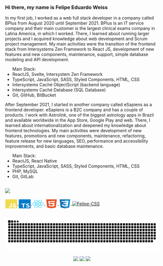 ### Hi there, my name is Felipe Eduardo Weiss

In my first job, I worked as a web full stack developer in a company called BPlus from August 2020 until September 2021. BPlus is an IT service company and their main customer is the largest clinical exams company in Latina America, in which I worked. There, I learned about running larger projects and I acquired knowledge about web development and Scrum project management.
My main activities were the transition of the frontend stack from Intersystems Zen Framework to React JS, development of new features and new components, maintenance, support, simple database modeling and API development.

<ul>
  Main Stack:
  <li>ReactJS, Svelte, Intersystem Zen Framework</li>
  <li>TypeScript, JavaScript, SASS, Styled Components, HTML, CSS</li>
  <li>Intersystems Caché ObjectScript (backend language)</li>
  <li>Intersystems Caché Database (SQL Database)</li>
  <li>Git, GitHub, BitBucket</li>
</ul>

After September 2021, I started in another company called eSapiens as a frontend developer. eSapiens is a B2C company and has a couple of products. I work with Astrolink, one of the biggest astrology apps in Brazil and available worldwide in the App Store, Google Play and web. There, I learned about internationalization and deepened my knowledge about frontend technologies.
My main activities were development of new features, promotions and new components, maintenance, refactoring, feature release for new languages, SEO, performance and accessibility improvements, and basic database maintenance.
	
<ul>
  Main Stack:
  <li>ReactJS, React Native</li>
  <li>TypeScript, JavaScript, SASS, Styled Components, HTML, CSS</li>
  <li>PHP, MySQL</li>
  <li>Git, GitLab</li>
</ul>


##

<div>
  <a href="https://github.com/FelipeWeiss">
      <!--<img height="180em" src="https://github-readme-stats.vercel.app/api?username=FelipeEWeiss&show_icons=true&theme=dracula&include_all_commits=true&count_private=true"/>-->
    <img height="180em" src="https://github-readme-stats.vercel.app/api/top-langs/?username=FelipeWeiss&layout=compact&langs_count=7&theme=dracula"/>
</div>

<div style="display: inline_block"><br>
  <img align="center" alt="Felipe-Js" height="30" width="40" src="https://raw.githubusercontent.com/devicons/devicon/master/icons/javascript/javascript-plain.svg">
  <img align="center" alt="Felipe-Ts" height="30" width="40" src="https://raw.githubusercontent.com/devicons/devicon/master/icons/typescript/typescript-plain.svg">
  <img align="center" alt="Felipe-React" height="30" width="40" src="https://raw.githubusercontent.com/devicons/devicon/master/icons/react/react-original.svg">
  <img align="center" alt="Felipe-HTML" height="30" width="40" src="https://raw.githubusercontent.com/devicons/devicon/master/icons/html5/html5-original.svg">
  <img align="center" alt="Felipe-CSS" height="30" width="40" src="https://raw.githubusercontent.com/devicons/devicon/master/icons/css3/css3-original.svg">
  <img align="center" alt="Felipe-CSS" height="30" width="110" src="https://camo.githubusercontent.com/96aa67b081cfcb615402ca9bb751eef7e1123023490eb3594f489bf81580246c/68747470733a2f2f70742e636f6d6d756e6974792e696e74657273797374656d732e636f6d2f73697465732f64656661756c742f66696c65732f696e6c696e652f696d616765732f63616368655f6c6f676f2e706e67">
</div>

##

<div align="center">
  
  ![Snake animation](https://github.com/FelipeWeiss/FelipeWeiss/blob/output/github-contribution-grid-snake.svg)
  
  <a href="https://instagram.com/felipe_weiss_" target="_blank"><img src="https://img.shields.io/badge/-Instagram-%23E4405F?style=for-the-badge&logo=instagram&logoColor=white" target="_blank"></a>
  <a href = "mailto:felipeew19@gmail.com"><img src="https://img.shields.io/badge/-Gmail-%23333?style=for-the-badge&logo=gmail&logoColor=white" target="_blank"></a>
  <a href="https://www.linkedin.com/in/felipeeweiss/" target="_blank"><img src="https://img.shields.io/badge/-LinkedIn-%230077B5?style=for-the-badge&logo=linkedin&logoColor=white" target="_blank"></a> 
</div>

